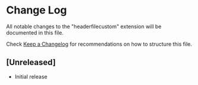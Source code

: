 # Change Log

All notable changes to the "headerfilecustom" extension will be documented in this file.

Check [Keep a Changelog](http://keepachangelog.com/) for recommendations on how to structure this file.

## [Unreleased]

- Initial release